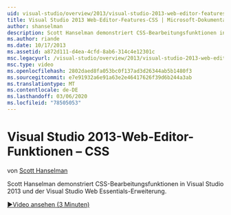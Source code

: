 ```yaml
---
uid: visual-studio/overview/2013/visual-studio-2013-web-editor-features-css
title: Visual Studio 2013 Web-Editor-Features-CSS | Microsoft-Dokumentation
author: shanselman
description: Scott Hanselman demonstriert CSS-Bearbeitungsfunktionen in Visual Studio 2013 und der Visual Studio Web Essentials-Erweiterung.
ms.author: riande
ms.date: 10/17/2013
ms.assetid: a872d111-d4ea-4cfd-8ab6-314c4e12301c
msc.legacyurl: /visual-studio/overview/2013/visual-studio-2013-web-editor-features-css
msc.type: video
ms.openlocfilehash: 2802daed8fa053bc0f137ad3d26344ab5b1480f3
ms.sourcegitcommit: e7e91932a6e91a63e2e46417626f39d6b244a3ab
ms.translationtype: MT
ms.contentlocale: de-DE
ms.lasthandoff: 03/06/2020
ms.locfileid: "78505053"
---
```

# <a name="visual-studio-2013-web-editor-features---css"></a>Visual Studio 2013-Web-Editor-Funktionen – CSS

von [Scott Hanselman](https://github.com/shanselman)

Scott Hanselman demonstriert CSS-Bearbeitungsfunktionen in Visual Studio 2013 und der Visual Studio Web Essentials-Erweiterung.

[&#9654;Video ansehen (3 Minuten)](https://channel9.msdn.com/Blogs/ASP-NET-Site-Videos/visual-studio-2013-web-editor-features-css)
